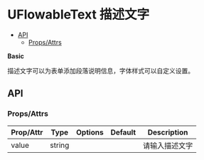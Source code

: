 <!-- 该 README.md 根据 api.yaml 和 docs/*.md 自动生成，为了方便在 GitHub 和 NPM 上查阅。如需修改，请查看源文件 -->

# UFlowableText 描述文字

- [API]()
    - [Props/Attrs](#propsattrs)

**Basic**

描述文字可以为表单添加段落说明信息，字体样式可以自定义设置。

## API
### Props/Attrs

| Prop/Attr | Type | Options | Default | Description |
| --------- | ---- | ------- | ------- | ----------- |
| value | string |  |  | 请输入描述文字 |

